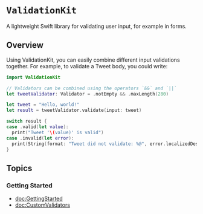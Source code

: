 # ``ValidationKit``

A lightweight Swift library for validating user input, for example in forms.

## Overview

Using ValidationKit, you can easily combine different input validations together.
For example, to validate a Tweet body, you could write:

```swift
import ValidationKit

// Validators can be combined using the operators `&&` and `||`
let tweetValidator: Validator = .notEmpty && .maxLength(280)

let tweet = "Hello, world!"
let result = tweetValidator.validate(input: tweet)

switch result {
case .valid(let value):
  print("Tweet '\(value)' is valid")
case .invalid(let error):
  print(String(format: "Tweet did not validate: %@", error.localizedDescription))
}
```

## Topics

### Getting Started

- <doc:GettingStarted>
- <doc:CustomValidators>

